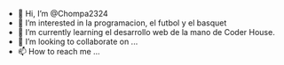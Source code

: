 - 👋 Hi, I’m @Chompa2324
- 👀 I’m interested in  la programacion, el futbol y el basquet
- 🌱 I’m currently learning  el desarrollo web de la mano de Coder House.
- 💞️ I’m looking to collaborate on ...
- 📫 How to reach me ...

<!---
Chompa2324/Chompa2324 is a ✨ special ✨ repository because its `README.md` (this file) appears on your GitHub profile.
You can click the Preview link to take a look at your changes.
--->
